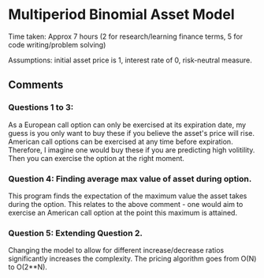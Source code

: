 # Multiperiod Binomial Asset Model

Time taken: Approx 7 hours (2 for research/learning finance terms, 5 for code writing/problem solving)

Assumptions: initial asset price is 1, interest rate of 0, risk-neutral measure.

## Comments

### Questions 1 to 3:

As a European call option can only be exercised at its expiration date, my guess is you only want to buy these if you believe the asset's price will rise.
American call options can be exercised at any time before expiration. Therefore, I imagine one would buy these if you are predicting high volitility. Then you can exercise the option at the right moment.

### Question 4: Finding average max value of asset during option.

This program finds the expectation of the maximum value the asset takes during the option. This relates to the above comment - one would aim to exercise an American call option at the point this maximum is attained.

### Question 5: Extending Question 2.

Changing the model to allow for different increase/decrease ratios significantly increases the complexity. The pricing algorithm goes from O(N) to O(2**N).
